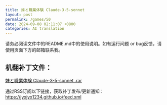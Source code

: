 ```yaml
---
title: 妹と職業体験 Claude-3-5-sonnet 
layout: post
permalink: /games/50
date: 2024-09-08 02:11:07 +0800
categories: AI translation
---
```



请务必阅读文件中的README.md中的使用说明。如有运行问题 or bug反馈，请使用页面下方的邮箱联系我。

## 机翻补丁文件：

[妹と職業体験 Claude-3-5-sonnet .rar](../resources/%E5%A6%B9%E3%81%A8%E8%81%B7%E6%A5%AD%E4%BD%93%E9%A8%93%20Claude-3-5-sonnet%20.rar)

 

通过RSS订阅以下链接，获取补丁发布/更新通知：https://jyxjyx1234.github.io/feed.xml


